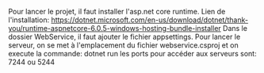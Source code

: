 Pour lancer le projet, il faut installer l'asp.net core runtime.
Lien de l'installation: https://dotnet.microsoft.com/en-us/download/dotnet/thank-you/runtime-aspnetcore-6.0.5-windows-hosting-bundle-installer
Dans le dossier WebService, il faut ajouter le fichier appsettings.
Pour lancer le serveur, on se met à l'emplacement du fichier webservice.csproj et on execute la commande:
dotnet run
les ports pour accéder aux serveurs sont: 7244 ou 5244